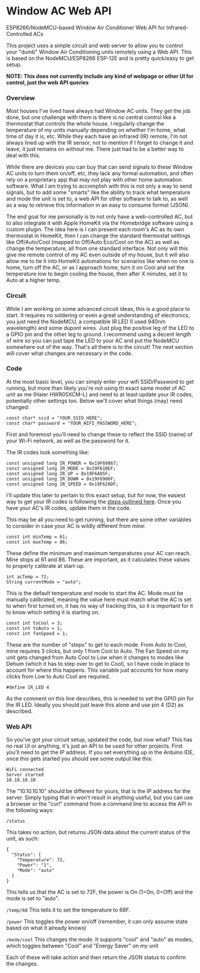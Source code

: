 # Window AC Web API
ESP8266/NodeMCU-based Window Air Conditioner Web API for Infrared-Controlled ACs

This project uses a simple circuit and web server to allow you to control your "dumb" Window Air Conditioning units remotely using a Web API. This is based on the NodeMCU/ESP8266 ESP-12E and is pretty quick/easy to get setup. 

**NOTE: This does not currently include any kind of webpage or other UI for control, just the web API queries**

### Overview
Most houses I've lived have always had Window AC units. They get the job done, but one challenge with them is there is no central control like a thermostat that controls the whole house. I regularly change the temperature of my units manually depending on whether I'm home, what time of day it is, etc. While they each have an infrared (IR) remote, I'm not always lined up with the IR sensor, not to mention if I forget to change it and leave, it just remains on without me. There just had to be a better way to deal with this.

While there are devices you can buy that can send signals to these Window AC units to turn them on/off, etc, they lack any formal automation, and often rely on a proprietary app that may not play with other home automation software. What I am trying to accomplish with this is not only a way to send signals, but to add some "smarts" like the ability to track what temperature and mode the unit is set to, a web API for other software to talk to, as well as a way to retrieve this information in an easy to consume format (JSON). 

The end goal for me personally is to not only have a web-controlled AC, but to also integrate it with Apple HomeKit via the Homebridge software using a custom plugin. The idea here is I can present each room's AC as its own thermostat in HomeKit, then I can change the standard thermostat settings like Off/Auto/Cool (mapped to Off/Auto Eco/Cool on the AC) as well as change the temperature, all from one standard interface. Not only will this give me remote control of my AC even outside of my house, but it will also allow me to tie it into HomeKit automations for scenarios like when no one is home, turn off the AC, or as I approach home, turn it on Cool and set the temperature low to begin cooling the house, then after X minutes, set it to Auto at a higher temp. 

### Circuit
While I am working on some advanced circuit ideas, this is a good place to start. It requires no soldering or even a great understanding of electronics, you just need the NodeMCU, a compatible IR LED (I used 940nm wavelength) and some dupont wires. Just plug the positive leg of the LED to a GPIO pin and the other leg to ground. I recommend using a decent length of wire so you can just tape the LED to your AC and put the NodeMCU somewhere out of the way. That's all there is to the circuit! The next section will cover what changes are necessary in the code.

### Code
At the most basic level, you can simply enter your wifi SSID/Password to get running, but more than likely you're not using th exact same model of AC unit as me (Haier HWR05XCM-L) and need to at least update your IR codes, potentially other settings too. Below we'll cover what things (may) need changed:
```
const char* ssid = "YOUR_SSID_HERE";
const char* password = "YOUR_WIFI_PASSWORD_HERE";
```
First and foremost you'll need to change these to reflect the SSID (name) of your Wi-Fi network, as well as the password for it.


The IR codes look something like:
```
const unsigned long IR_POWER = 0x19F69867;
const unsigned long IR_MODE = 0x19F610EF;
const unsigned long IR_UP = 0x19F6A05F;
const unsigned long IR_DOWN = 0x19F6906F;
const unsigned long IR_SPEED = 0x19F620DF;
```
I'll update this later to pertain to this exact setup, but for now, the easiest way to get your IR codes is following the [steps outlined here](https://techcontostones.blogspot.com/2013/09/controlling-air-conditioner-with-your.html). Once you have your AC's IR codes, update them in the code. 

This may be all you need to get running, but there are some other variables to consider in case your AC is wildly different from mine:
```
const int minTemp = 61;
const int maxTemp = 86;
```
These define the minimum and maximum temperatures your AC can reach. Mine stops at 61 and 86. These are important, as it calculates these values to properly calibrate at start-up.

```
int acTemp = 72;
String currentMode = "auto";
```
This is the default temperature and mode to start the AC. Mode must be manually calibrated, meaning the value here must match what the AC is set to when first turned on, it has no way of tracking this, so it is important for it to know which setting it is starting on.

```
const int toCool = 3;
const int toAuto = 1;
const int fanSpeed = 1;
```
These are the number of "steps" to get to each mode. From Auto to Cool, mine requires 3 clicks, but only 1 from Cool to Auto. The Fan Speed on my unit gets changed from Auto Cool to Low when it changes to modes like Dehum (which it has to step over to get to Cool), so I have code in place to account for where this happens. This variable just accounts for how many clicks from Low to Auto Cool are required.

```
#define IR_LED 4 
```
As the comment on this line describes, this is needed to set the GPIO pin for the IR LED. Ideally you should just leave this alone and use pin 4 (D2) as described.

### Web API
So you've got your circuit setup, updated the code, but now what? This has no real UI or anything, it's just an API to be used for other projects. First you'll need to get the IP address. If you set everything up in the Arduino IDE, once this gets started you should see some output like this:
```
WiFi connected
Server started
10.10.10.10
```
The "10.10.10.10" should be different for yours, that is the IP address for the server. Simply typing that in won't result in anything useful, but you can use a browser or the "curl" command from a command line to access the API in the following ways:
```
/status
```
This takes no action, but returns JSON data about the current status of the unit, as such:
```
{
  "Status": {
    "Temperature": 72,
    "Power": "1",
    "Mode": "auto"
  }
}
```
This tells us that the AC is set to 72F, the power is On (1=On, 0=Off) and the mode is set to "auto". 

```/temp/68``` This tells it to set the temperature to 68F. 

```/power``` This toggles the power on/off (remember, it can only assume state based on what it already knows)

```/mode/cool``` This changes the mode. It supports "cool" and "auto" as modes, which toggles between "Cool" and "Energy Saver" on my unit

Each of these will take action and then return the JSON status to confirm the changes. 
